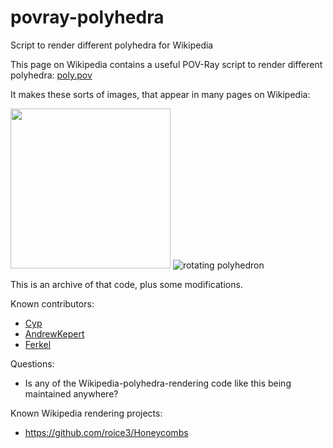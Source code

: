 # povray-polyhedra
Script to render different polyhedra for Wikipedia

This page on Wikipedia contains a useful POV-Ray script to render different polyhedra: [poly.pov](https://en.wikipedia.org/wiki/User:AndrewKepert/poly.pov)

It makes these sorts of images, that appear in many pages on Wikipedia:

<img src="https://upload.wikimedia.org/wikipedia/commons/c/ca/Triakis_truncated_tetrahedron.png" width=256 /> ![rotating polyhedron](https://upload.wikimedia.org/wikipedia/commons/9/9e/Triakis_truncated_tetrahedron.gif)

This is an archive of that code, plus some modifications.

Known contributors:
 * [Cyp](https://en.wikipedia.org/wiki/User:Cyp)
 * [AndrewKepert](https://en.wikipedia.org/wiki/User:AndrewKepert)
 * [Ferkel](https://en.wikipedia.org/wiki/User:Ferkel)

Questions: 
 * Is any of the Wikipedia-polyhedra-rendering code like this being maintained anywhere?

Known Wikipedia rendering projects:
 * https://github.com/roice3/Honeycombs
 

